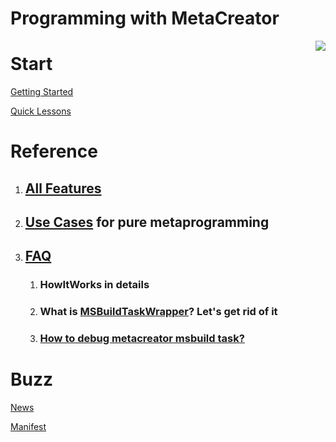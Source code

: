 # Programming with MetaCreator #

<img src='http://clip2net.com/clip/m27927/1277499097-meta-gun-57kb.gif' align='right'>

<h1>Start</h1>

<a href='GettingStarted.md'>Getting Started</a>

<a href='MetaLessons.md'>Quick Lessons</a>

<h1>Reference</h1>

<ol><li><h2><a href='AllFeatures.md'>All Features</a></h2>
</li><li><h2><a href='UseCases.md'>Use Cases</a> for pure metaprogramming</h2>
</li><li><h2><a href='FAQ.md'>FAQ</a></h2>
<ol><li><h3>HowItWorks in details</h3>
</li><li><h3>What is <a href='MSBuildTaskWrapper.md'>MSBuildTaskWrapper</a>? Let's get rid of it</h3>
</li><li><h3><a href='HowToDebug.md'>How to debug metacreator msbuild task?</a></h3></li></ol></li></ol>

<h1>Buzz</h1>

<a href='News.md'>News</a>

<a href='BasicsAndPrinciple.md'>Manifest</a>